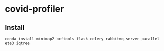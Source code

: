 # covid-profiler

## Install

```
conda install minimap2 bcftools flask celery rabbitmq-server parallel ete3 iqtree
```
